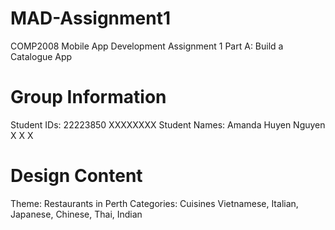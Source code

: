 # MAD-Assignment1
COMP2008 Mobile App Development 
Assignment 1
Part A: Build a Catalogue App

# Group Information
Student IDs: 
    22223850
    XXXXXXXX
Student Names: 
    Amanda Huyen Nguyen
    X X X

# Design Content
Theme: Restaurants in Perth
Categories: Cuisines
    Vietnamese, Italian, Japanese, Chinese, Thai, Indian
